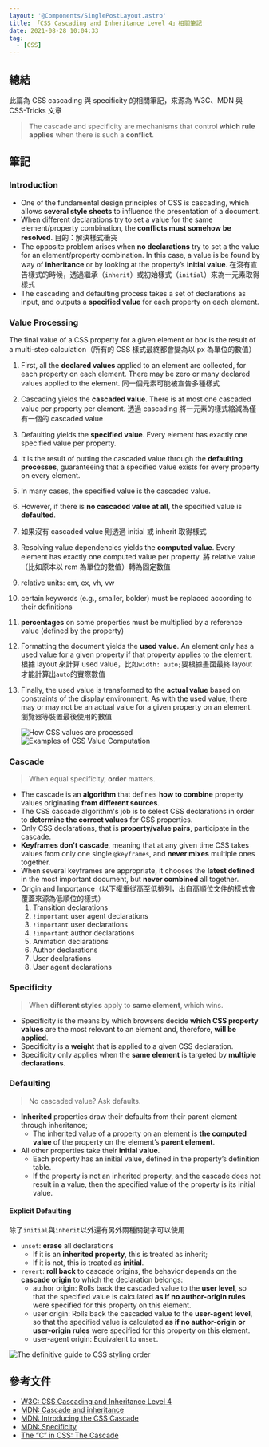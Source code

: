 ```yaml
---
layout: '@Components/SinglePostLayout.astro'
title: 「CSS Cascading and Inheritance Level 4」相關筆記
date: 2021-08-28 10:04:33
tag:
  - [CSS]
---
```


## 總結

此篇為 CSS cascading 與 specificity 的相關筆記，來源為 W3C、MDN 與 CSS-Tricks 文章

> The cascade and specificity are mechanisms that control **which rule applies** when there is such a **conflict**.

## 筆記

### Introduction

- One of the fundamental design principles of CSS is cascading, which allows **several style sheets** to influence the presentation of a document.
- When different declarations try to set a value for the same element/property combination, the **conflicts must somehow be resolved**. 目的：解決樣式衝突
- The opposite problem arises when **no declarations** try to set a the value for an element/property combination. In this case, a value is be found by way of **inheritance** or by looking at the property’s **initial value**. 在沒有宣告樣式的時候，透過繼承（`inherit`）或初始樣式（`initial`）來為一元素取得樣式
- The cascading and defaulting process takes a set of declarations as input, and outputs a **specified value** for each property on each element.

### Value Processing

The final value of a CSS property for a given element or box is the result of a multi-step calculation（所有的 CSS 樣式最終都會變為以 px 為單位的數值）

1. First, all the **declared values** applied to an element are collected, for each property on each element. There may be zero or many declared values applied to the element. 同一個元素可能被宣告多種樣式
1. Cascading yields the **cascaded value**. There is at most one cascaded value per property per element. 透過 cascading 將一元素的樣式縮減為僅有一個的 cascaded value
1. Defaulting yields the **specified value**. Every element has exactly one specified value per property.
1. It is the result of putting the cascaded value through the **defaulting processes**, guaranteeing that a specified value exists for every property on every element.
1. In many cases, the specified value is the cascaded value.
1. However, if there is **no cascaded value at all**, the specified value is **defaulted**.
1. 如果沒有 cascaded value 則透過 initial 或 inherit 取得樣式
1. Resolving value dependencies yields the **computed value**. Every element has exactly one computed value per property. 將 relative value（比如原本以 rem 為單位的數值）轉為固定數值
1. relative units: em, ex, vh, vw
1. certain keywords (e.g., smaller, bolder) must be replaced according to their definitions
1. **percentages** on some properties must be multiplied by a reference value (defined by the property)
1. Formatting the document yields the **used value**. An element only has a used value for a given property if that property applies to the element. 根據 layout 來計算 used value，比如`width: auto;`要根據畫面最終 layout 才能計算出`auto`的實際數值
1. Finally, the used value is transformed to the **actual value** based on constraints of the display environment. As with the used value, there may or may not be an actual value for a given property on an element. 瀏覽器等裝置最後使用的數值

   ![How CSS values are processed](/2021/css-w3c-cascade-specificity/css-value-processed.png)
   ![Examples of CSS Value Computation](/2021/css-w3c-cascade-specificity/css-value-computation.png)

### Cascade

> When equal specificity, **order** matters.

- The cascade is an **algorithm** that defines **how to combine** property values originating **from different sources**.
- The CSS cascade algorithm's job is to select CSS declarations in order to **determine the correct values** for CSS properties.
- Only CSS declarations, that is **property/value pairs**, participate in the cascade.
- **Keyframes don't cascade**, meaning that at any given time CSS takes values from only one single `@keyframes`, and **never mixes** multiple ones together.
- When several keyframes are appropriate, it chooses the **latest defined** in the most important document, but **never combined** all together.
- Origin and Importance（以下權重從高至低排列，出自高順位文件的樣式會覆蓋來源為低順位的樣式）
  1. Transition declarations
  1. `!important` user agent declarations
  1. `!important` user declarations
  1. `!important` author declarations
  1. Animation declarations
  1. Author declarations
  1. User declarations
  1. User agent declarations

### Specificity

> When **different styles** apply to **same element**, which wins.

- Specificity is the means by which browsers decide **which CSS property values** are the most relevant to an element and, therefore, **will be applied**.
- Specificity is a **weight** that is applied to a given CSS declaration.
- Specificity only applies when the **same element** is targeted by **multiple declarations**.

### Defaulting

> No cascaded value? Ask defaults.

- **Inherited** properties draw their defaults from their parent element through inheritance;
  - The inherited value of a property on an element is **the computed value** of the property on the element’s **parent element**.
- All other properties take their **initial value**.
  - Each property has an initial value, defined in the property’s definition table.
  - If the property is not an inherited property, and the cascade does not result in a value, then the specified value of the property is its initial value.

#### Explicit Defaulting

除了`initial`與`inherit`以外還有另外兩種關鍵字可以使用

- `unset`: **erase** all declarations
  - If it is an **inherited property**, this is treated as inherit;
  - If it is not, this is treated as **initial**.
- `revert`: **roll back** to cascade origins, the behavior depends on the **cascade origin** to which the declaration belongs:
  - author origin: Rolls back the cascaded value to the **user level**, so that the specified value is calculated **as if no author-origin rules** were specified for this property on this element.
  - user origin: Rolls back the cascaded value to the **user-agent level**, so that the specified value is calculated **as if no author-origin or user-origin rules** were specified for this property on this element.
  - user-agent origin: Equivalent to `unset`.

![The definitive guide to CSS styling order](/2021/css-w3c-cascade-specificity/styling-order.jpg)

## 參考文件

- [W3C: CSS Cascading and Inheritance Level 4](https://www.w3.org/TR/css-cascade/)
- [MDN: Cascade and inheritance](https://developer.mozilla.org/en-US/docs/Learn/CSS/Building_blocks/Cascade_and_inheritance)
- [MDN: Introducing the CSS Cascade](https://developer.mozilla.org/en-US/docs/Web/CSS/Cascade)
- [MDN: Specificity](https://developer.mozilla.org/en-US/docs/Web/CSS/Specificity)
- [The “C” in CSS: The Cascade](https://css-tricks.com/the-c-in-css-the-cascade/)
